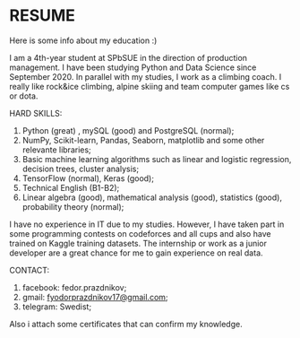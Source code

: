 # RESUME
Here is some info about my education :)

I am a 4th-year student at SPbSUE in the direction of production management. I have been studying Python and Data Science since September 2020. In parallel with my studies, I work as a climbing coach. I really like rock&ice climbing, alpine skiing and team computer games like cs or dota.

HARD SKILLS:
1) Python (great) , mySQL (good) and PostgreSQL (normal);
2) NumPy, Scikit-learn, Pandas, Seaborn, matplotlib and some other relevante libraries;
3) Basic machine learning algorithms such as linear and logistic regression, decision trees, cluster analysis;
4) TensorFlow (normal), Keras (good);
5) Technical English (B1-B2);
6) Linear algebra (good), mathematical analysis (good), statistics (good), probability theory (normal);

I have no experience in IT due to my studies. However, I have taken part in some programming contests on codeforces and all cups and also have trained on Kaggle training datasets. The internship or work as a junior developer are a great chance for me to gain experience on real data.

CONTACT:
1) facebook: fedor.prazdnikov;
2) gmail: fyodorprazdnikov17@gmail.com;
3) telegram: Swedist;

Also i attach some certificates that can confirm my knowledge.
